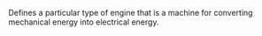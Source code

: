 Defines a particular type of engine that is a machine for converting mechanical energy into electrical energy.

<!-- end of short definition -->

